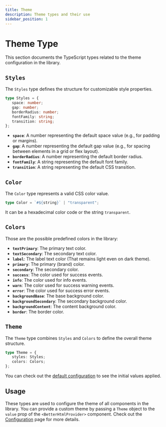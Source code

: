 ```yaml
---
title: Theme
description: Theme types and their use
sidebar_position: 1
---
```


# Theme Type

This section documents the TypeScript types related to the theme configuration in the library.

## `Styles`

The `Styles` type defines the structure for customizable style properties.

```typescript
type Styles = {
   space: number;
   gap: number;
   borderRadius: number;
   fontFamily: string;
   transition: string;
};
```

-  **`space`**: A number representing the default space value (e.g., for padding or margins).
-  **`gap`**: A number representing the default gap value (e.g., for spacing between elements in a grid or flex layout).
-  **`borderRadius`**: A number representing the default border radius.
-  **`fontFamily`**: A string representing the default font family.
-  **`transition`**: A string representing the default CSS transition.

## `Color`

The `Color` type represents a valid CSS color value.

```typescript
type Color = `#${string}` | "transparent";
```

It can be a hexadecimal color code or the string `transparent`.

## `Colors`

Those are the possible predefined colors in the library:

-  **`textPrimary`**: The primary text color.
-  **`textSecondary`**: The secondary text color.
-  **`label`**: The label text color (That remains light even on dark theme).
-  **`primary`**: The primary (brand) color.
-  **`secondary`**: The secondary color.
-  **`success`**: The color used for success events.
-  **`info`**: The color used for info events.
-  **`warn`**: The color used for success warning events.
-  **`error`**: The color used for success error events.
-  **`backgroundBase`**: The base background color.
-  **`backgroundSecondary`**: The secondary background color.
-  **`backgroundContent`**: The content background color.
-  **`border`**: The border color.

## `Theme`

The `Theme` type combines `Styles` and `Colors` to define the overall theme structure.

```typescript
type Theme = {
   styles: Styles;
   colors: Colors;
};
```

You can check out the [default configuration](../getting-started/configuration#theme) to see the initial values applied.

## Usage

These types are used to configure the theme of all components in the library. You can provide a custom theme by passing a `Theme` object to the `value` prop of the `<BetterHtmlProvider>` component. Check out the [Configuration](../getting-started/configuration#theme-configuration) page for more details.
